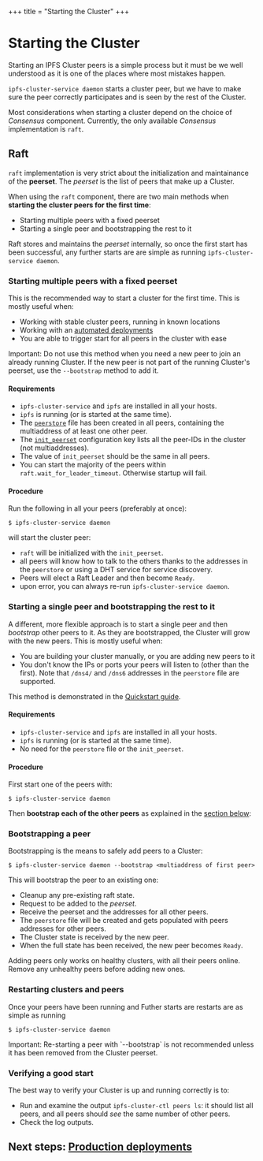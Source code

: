 +++
title = "Starting the Cluster"
+++


# Starting the Cluster

Starting an IPFS Cluster peers is a simple process but it must be we well understood as it is one of the places where most mistakes happen.

<div class="tipbox tip"><code>ipfs-cluster-service daemon</code> starts a cluster peer, but we have to make sure the peer correctly participates and is seen by the rest of the Cluster.</div>

Most considerations when starting a cluster depend on the choice of *Consensus* component. Currently, the only available *Consensus* implementation is `raft`.

## Raft

`raft` implementation is very strict about the initialization and maintainance of the **peerset**. The *peerset* is the list of peers that make up a Cluster.

When using the `raft` component, there are two main methods when **starting the cluster peers for the first time**:

* Starting multiple peers with a fixed peerset
* Starting a single peer and bootstrapping the rest to it

Raft stores and maintains the *peerset* internally, so once the first start has been successful, any further starts are are simple as running `ipfs-cluster-service daemon`.

### Starting multiple peers with a fixed peerset

This is the recommended way to start a cluster for the first time. This is mostly useful when:

* Working with stable cluster peers, running in known locations
* Working with an [automated deployments](/documentation/deployment)
* You are able to trigger start for all peers in the cluster with ease

<div class="tipbox warning"> Important: Do not use this method when you need a new peer to join an already running Cluster. If the new peer is not part of the running Cluster's peerset, use the <code>--bootstrap</code> method to add it.</div>

#### Requirements

* `ipfs-cluster-service` and `ipfs` are installed in all your hosts.
* `ipfs` is running (or is started at the same time).
* The [`peerstore`](/documentation/configuration/#the-peerstore-file) file has been created in all peers, containing the multiaddress of at least one other peer.
* The [`init_peerset`](/documentation/configuration/#raft) configuration key lists all the peer-IDs in the cluster (not multiaddresses).
* The value of `init_peerset` should be the same in all peers.
* You can start the majority of the peers within `raft.wait_for_leader_timeout`. Otherwise startup will fail.

#### Procedure

Run the following in all your peers (preferably at once):

```
$ ipfs-cluster-service daemon
```

will start the cluster peer:

* `raft` will be initialized with the `init_peerset`.
* all peers will know how to talk to the others thanks to the addresses in the `peerstore` or using a DHT service for service discovery.
* Peers will elect a Raft Leader and then become `Ready`.
* upon error, you can always re-run `ipfs-cluster-service daemon`.


### Starting a single peer and bootstrapping the rest to it

A different, more flexible approach is to start a single peer and then *bootstrap* other peers to it. As they are bootstrapped, the Cluster will grow with the new peers. This is mostly useful when:

* You are building your cluster manually, or you are adding new peers to it
* You don't know the IPs or ports your peers will listen to (other than the first). Note that `/dns4/` and `/dns6` addresses in the `peerstore` file are supported.

<div class="tipbox tip">This method is demonstrated in the <a href="/guides/quickstart">Quickstart guide</a>.</div>


#### Requirements

* `ipfs-cluster-service` and `ipfs` are installed in all your hosts.
* `ipfs` is running (or is started at the same time).
* No need for the `peerstore` file or the `init_peerset`.

#### Procedure

First start one of the peers with:

```
$ ipfs-cluster-service daemon
```

Then **bootstrap each of the other peers** as explained in the [section below](#bootstrapping-a-peer):

### Bootstrapping a peer

Bootstrapping is the means to safely add peers to a Cluster:

```
$ ipfs-cluster-service daemon --bootstrap <multiaddress of first peer>
```

This will bootstrap the peer to an existing one:

* Cleanup any pre-existing raft state.
* Request to be added to the *peerset*.
* Receive the peerset and the addresses for all other peers.
* The `peerstore` file will be created and gets populated with peers addresses for other peers.
* The Cluster state is received by the new peer.
* When the full state has been received, the new peer becomes `Ready`.

<div class="tipbox warning">Adding peers only works on healthy clusters, with all their peers online. Remove any unhealthy peers before adding new ones.</div>


### Restarting clusters and peers

Once your peers have been running and Futher starts are restarts are as simple as running

```
$ ipfs-cluster-service daemon
```

<div class="tipbox warning"> Important: Re-starting a peer with `--bootstrap` is not recommended unless it has been removed from the Cluster peerset.</div>

### Verifying a good start

The best way to verify your Cluster is up and running correctly is to:

* Run and examine the output `ipfs-cluster-ctl peers ls`: it should list all peers, and all peers should *see* the same number of other peers.
* Check the log outputs.


## Next steps: [Production deployments](/documentation/deployment)
